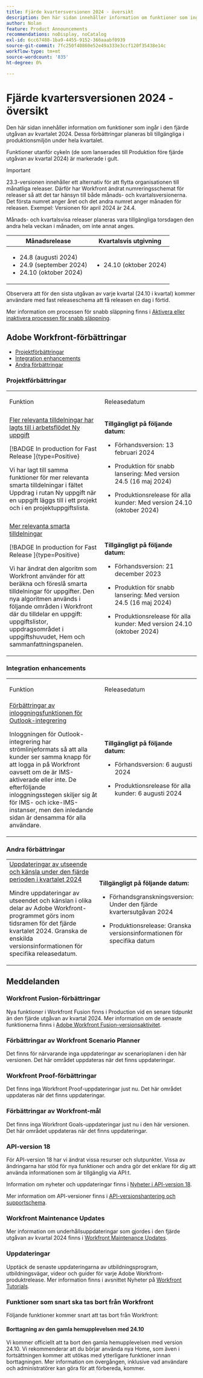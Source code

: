 ```yaml
---
title: Fjärde kvartersversionen 2024 - översikt
description: Den här sidan innehåller information om funktioner som ingår i den fjärde utgåvan av kvartalet 2024. Dessa förbättringar planeras bli tillgängliga i produktionsmiljön under hela kvartalet.
author: Nolan
feature: Product Announcements
recommendations: noDisplay, noCatalog
exl-id: 6cc67488-1ba9-4455-9152-366aaabf0939
source-git-commit: 7fc250f40860e52e49a333e3ccf120f35438e14c
workflow-type: tm+mt
source-wordcount: '835'
ht-degree: 0%

---
```


# Fjärde kvartersversionen 2024 - översikt

Den här sidan innehåller information om funktioner som ingår i den fjärde utgåvan av kvartalet 2024. Dessa förbättringar planeras bli tillgängliga i produktionsmiljön under hela kvartalet.

<span class="preview">Funktioner utanför cykeln (de som lanserades till Produktion före fjärde utgåvan av kvartal 2024) är markerade i gult.</span>

>[!IMPORTANT]
>
>23.3-versionen innehåller ett alternativ för att flytta organisationen till månatliga releaser. Därför har Workfront ändrat numreringsschemat för releaser så att det tar hänsyn till både månads- och kvartalsversionerna. Det första numret anger året och det andra numret anger månaden för releasen. Exempel: Versionen för april 2024 är 24.4.
>
>Månads- och kvartalsvisa releaser planeras vara tillgängliga torsdagen den andra hela veckan i månaden, om inte annat anges.
>
>| Månadsrelease | Kvartalsvis utgivning |
>|----|----|
>| <ul><li>24.8 (augusti 2024)</li><li>24.9 (september 2024)</li><li>24.10 (oktober 2024)</li></ul> | <ul><li>24.10 (oktober 2024)</li></ul> |
>
>Observera att för den sista utgåvan av varje kvartal (24.10 i kvartal) kommer användare med fast releaseschema att få releasen en dag i förtid.
>
>Mer information om processen för snabb släppning finns i [Aktivera eller inaktivera processen för snabb släppning](/help/quicksilver/administration-and-setup/set-up-workfront/configure-system-defaults/enable-fast-release-process.md).

## Adobe Workfront-förbättringar

* [Projektförbättringar](#project-enhancements)
* [Integration enhancements](#integration-enhancements)
* [Andra förbättringar](#other-enhancements)

### Projektförbättringar

<table>
            <col style="width: 50%;" />
            <col style="width: 50%;" />
            <tbody>
                <tr>
                    <td>
                        <p><span class="bold">Funktion</span>
                        </p>
                    </td>
                    <td>
                        <p><span class="bold">Releasedatum</span>
                        </p>
                    </td>
                </tr>
                <tr>
                    <td>
                        <a href="/help/quicksilver/product-announcements/product-releases/24-q4-release-activity/24-q4-project-enhancements.md" class="MCXref xref" xrefformat="{para}">Fler relevanta tilldelningar har lagts till i arbetsflödet Ny uppgift</a></p>
                        [!BADGE In production for Fast Release ]{type=Positive}
                        <p>Vi har lagt till samma funktioner för mer relevanta smarta tilldelningar i fältet Uppdrag i rutan Ny uppgift när en uppgift läggs till i ett projekt och i en projektuppgiftslista.</p>
                    </td>
                    <td><p><b>Tillgängligt på följande datum:</b></p>
                        <ul>
                            <li>
                                <p>Förhandsversion: 13 februari 2024</p>
                            </li>
                            <li>
                                <p>Produktion för snabb lansering: Med version 24.5 (16 maj 2024)</p>
                            </li>
                            <li>
                                <p>Produktionsrelease för alla kunder: Med version 24.10 (oktober 2024)</p>
                            </li>
                        </ul>
                    </td>
                </tr>
                <tr>
                    <td>
                        <a href="/help/quicksilver/product-announcements/product-releases/24-q4-release-activity/24-q4-project-enhancements.md" class="MCXref xref" xrefformat="{para}">Mer relevanta smarta tilldelningar</a></p>
                        [!BADGE In production for Fast Release ]{type=Positive}
                        <p>Vi har ändrat den algoritm som Workfront använder för att beräkna och föreslå smarta tilldelningar för uppgifter. Den nya algoritmen används i följande områden i Workfront där du tilldelar en uppgift: uppgiftslistor, uppdragsområdet i uppgiftshuvudet, Hem och sammanfattningspanelen.</p>
                    </td>
                    <td><p><b>Tillgängligt på följande datum:</b></p>
                        <ul>
                            <li>
                                <p>Förhandsversion: 21 december 2023</p>
                            </li>
                            <li>
                                <p>Produktion för snabb lansering: Med version 24.5 (16 maj 2024)</p>
                            </li>
                            <li>
                                <p>Produktionsrelease för alla kunder: Med version 24.10 (oktober 2024)</p>
                            </li>
                        </ul>
                    </td>
                </tr>
           </tbody>
        </table>

### Integration enhancements

<table>
            <col style="width: 50%;" />
            <col style="width: 50%;" />
            <tbody>
                <tr>
                    <td>
                        <p><span class="bold">Funktion</span>
                        </p>
                    </td>
                    <td>
                        <p><span class="bold">Releasedatum</span>
                        </p>
                    </td>
                </tr>
                <tr>
                    <td>
                        <a href="/help/quicksilver/product-announcements/product-releases/24-q4-release-activity/24-q4-integration-enhancements.md" class="MCXref xref" xrefformat="{para}">Förbättringar av inloggningsfunktionen för Outlook-integrering</a></p>
                        <p>Inloggningen för Outlook-integrering har strömlinjeformats så att alla kunder ser samma knapp för att logga in på Workfront oavsett om de är IMS-aktiverade eller inte. De efterföljande inloggningsstegen skiljer sig åt för IMS- och icke-IMS-instanser, men den inledande sidan är densamma för alla användare.</p>
                    </td>
                    <td><p><b>Tillgängligt på följande datum:</b></p>
                        <ul>
                            <li>
                                <p>Förhandsversion: 6 augusti 2024</p>
                            </li>
                            <li>
                                <p><span class="preview">Produktionsrelease för alla kunder: 6 augusti 2024</span></p>
                            </li>
                        </ul>
                    </td>
                </tr>
           </tbody>
        </table>


### Andra förbättringar

<table>
            <col style="width: 50%;" />
            <col style="width: 50%;" />
            <tbody>
                <tr>
                    <td>
                        <a href="/help/quicksilver/product-announcements/product-releases/24-q4-release-activity/24-q4-look-and-feel-updates.md" class="MCXref xref" xrefformat="{para}">Uppdateringar av utseende och känsla under den fjärde perioden i kvartalet 2024 </a></p>
                        <p>Mindre uppdateringar av utseendet och känslan i olika delar av Adobe Workfront-programmet görs inom tidsramen för det fjärde kvartalet 2024. Granska de enskilda versionsinformationen för specifika releasedatum.</p>
                    </td>
                    <td><p><b>Tillgängligt på följande datum:</b></p>
                        <ul>
                            <li>
                                <p>Förhandsgranskningsversion: Under den fjärde kvartersutgåvan 2024</p>
                            </li>
                            <li>
                                <p><span class="preview">Produktionsrelease: Granska versionsinformationen för specifika datum</span></p>
                            </li>
                        </ul>
                    </td>
                </tr>                
           </tbody>
        </table>

## Meddelanden

### Workfront Fusion-förbättringar

Nya funktioner i Workfront Fusion finns i Production vid en senare tidpunkt än den fjärde utgåvan av kvartal 2024. Mer information om de senaste funktionerna finns i [Adobe Workfront Fusion-versionsaktivitet](/help/quicksilver/product-announcements/product-releases/fusion-release-activity/fusion-release-activity.md).

### Förbättringar av Workfront Scenario Planner

Det finns för närvarande inga uppdateringar av scenarioplanen i den här versionen. Det här området uppdateras när det finns uppdateringar.

### Workfront Proof-förbättringar

Det finns inga Workfront Proof-uppdateringar just nu. Det här området uppdateras när det finns uppdateringar.

### Förbättringar av Workfront-mål

Det finns inga Workfront Goals-uppdateringar just nu i den här versionen. Det här området uppdateras när det finns uppdateringar.

### API-version 18

För API-version 18 har vi ändrat vissa resurser och slutpunkter. Vissa av ändringarna har stöd för nya funktioner och andra gör det enklare för dig att använda informationen som är tillgänglig via API:t.

Information om nyheter och uppdateringar finns i [Nyheter i API-version 18](/help/quicksilver/wf-api/api/new-api-version-18.md).

Mer information om API-versioner finns i [API-versionshantering och supportschema](/help/quicksilver/wf-api/api/api-version-support-schedule.md).

### Workfront Maintenance Updates

Mer information om underhållsuppdateringar som gjordes i den fjärde utgåvan av kvartal 2024 finns i [Workfront Maintenance Updates](https://experienceleague.adobe.com/docs/workfront-known-issues/releases/current-updates.html).

### Uppdateringar

Upptäck de senaste uppdateringarna av utbildningsprogram, utbildningsvägar, videor och guider för varje Adobe Workfront-produktrelease. Mer information finns i avsnittet Nyheter på [Workfront Tutorials](https://experienceleague.adobe.com/docs/workfront-learn/tutorials-workfront/home.html).

### Funktioner som snart ska tas bort från Workfront

Följande funktioner kommer snart att tas bort från Workfront:

#### Borttagning av den gamla hemupplevelsen med 24.10

Vi kommer officiellt att ta bort den gamla hemupplevelsen med version 24.10. Vi rekommenderar att du börjar använda nya Home, som även i fortsättningen kommer att utökas med ytterligare funktioner innan borttagningen. Mer information om övergången, inklusive vad användare och administratörer kan göra för att förbereda, kommer.

